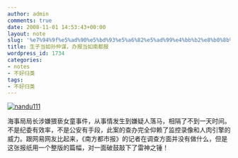 ```yaml
---
author: admin
comments: true
date: 2008-11-01 14:53:43+00:00
layout: note
slug: '%e7%94%9f%e5%ad%90%e5%bd%93%e5%a6%82%e5%ad%99%e4%bb%b2%e8%b0%8b%ef%bc%8c%e5%8a%9e%e6%8a%a5%e5%bd%93%e5%a6%82%e5%8d%97%e9%83%bd%e6%8a%a5'
title: 生子当如孙仲谋，办报当如南都报
wordpress_id: 1734
categories:
- notes
- 不好归类
tags:
- 不好归类
---
```


[![nandu111](http://pic.yupoo.com/ctb.my/1189966fdce8/medium.jpg)](http://www.yupoo.com/photos/view?id=ff8080811d523d99011d5871faf72c1b)

海事局局长涉嫌猥亵女童事件，从事情发生到嫌疑人落马，相隔了不到一天时间。不是纪委有效率，不是公安有手段，此案的查办完全仰赖了监控录像和人肉引擎的威力。跟网易网友比起来，《南方都市报》的记者在调查方面并没有做什么，但是这张报纸用一个整版的篇幅，对一面破鼓敲下了雷神之锤！
